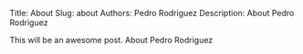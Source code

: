 Title: About
Slug: about
Authors: Pedro Rodriguez
Description: About Pedro Rodriguez

This will be an awesome post.
About Pedro Rodriguez
